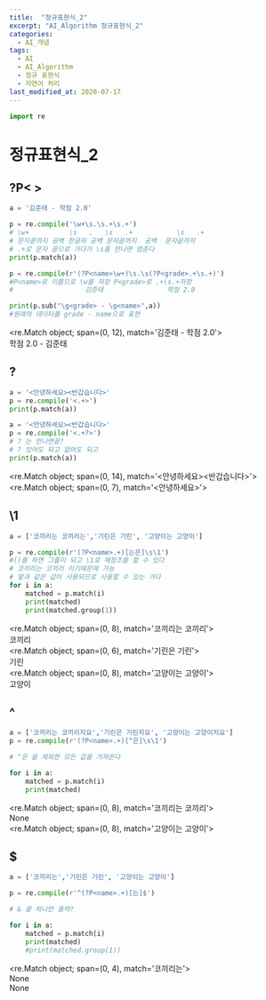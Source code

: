 ```yaml
---
title:  "정규표현식_2"
excerpt: "AI_Algorithm 정규표현식_2"
categories:
  - AI_개념
tags:
  - AI
  - AI_Algorithm
  - 정규 표현식
  - 자연어 처리
last_modified_at: 2020-07-17
---
```

```python
import re
```
# 정규표현식_2

## ?P< >
  
```python
a = '김준태 - 학점 2.0'

p = re.compile('\w+\s.\s.+\s.+')
# \w+          \s   .   \s   .+           \s   .+
# 문자끝까지 공백 한글자 공백 문자끝까지  공백  문자끝까지
# .+로 문자 끝으로 가다가 \s를 만나면 멈춘다
print(p.match(a))

p = re.compile(r'(?P<name>\w+)\s.\s(?P<grade>.+\s.+)')
#P<name>로 이름으로 \w를 저장 P<grade>로 .+\s.+저장
#                  김준태                학점 2.0

print(p.sub("\g<grade> - \g<name>",a))
#원래의 데이터를 grade - name으로 표현
```

<re.Match object; span=(0, 12), match='김준태 - 학점 2.0'>  
학점 2.0 - 김준태  

## ?

```python
a = '<안녕하세요><반갑습니다>'
p = re.compile('<.+>')
print(p.match(a))

a = '<안녕하세요><반갑습니다>'
p = re.compile('<.+?>')
# ? 는 만나면끝? 
# ? 있어도 되고 없어도 되고
print(p.match(a))
```

<re.Match object; span=(0, 14), match='<안녕하세요><반갑습니다>'>  
<re.Match object; span=(0, 7), match='<안녕하세요>'>  

## \1

```python
a = ['코끼리는 코끼리는','기린은 기린', '고양이는 고양이']

p = re.compile(r'(?P<name>.+)[는은]\s\1')
#()를 하면 그룹이 되고 \1로 재참조를 할 수 있다
# 코끼리는 코끼리 이기때문에 가능 
# 앞과 같은 값이 사용되므로 사용할 수 있는 거다
for i in a:
    matched = p.match(i)
    print(matched)
    print(matched.group(1))
```

<re.Match object; span=(0, 8), match='코끼리는 코끼리'>  
코끼리  
<re.Match object; span=(0, 6), match='기린은 기린'>  
기린  
<re.Match object; span=(0, 8), match='고양이는 고양이'>  
고양이  

## ^

```python
a = ['코끼리는 코끼리지요','기린은 기린지요', '고양이는 고양이지요']
p = re.compile(r'(?P<name>.+)[^은]\s\1')

# ^은 을 제외한 모든 값을 가져온다

for i in a:
    matched = p.match(i)
    print(matched)
```

<re.Match object; span=(0, 8), match='코끼리는 코끼리'>  
None  
<re.Match object; span=(0, 8), match='고양이는 고양이'>  

## $

```python
a = ['코끼리는','기린은 기린', '고양이는 고양이']

p = re.compile(r'^(?P<name>.+)[는]$')

# & 끝 하나만 출력?

for i in a:
    matched = p.match(i)
    print(matched)
    #print(matched.group(1))
```

<re.Match object; span=(0, 4), match='코끼리는'>  
None  
None  
